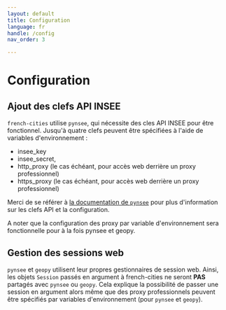 ```yaml
---
layout: default
title: Configuration
language: fr
handle: /config
nav_order: 3

---
```

# Configuration

## Ajout des clefs API INSEE

`french-cities` utilise `pynsee`, qui nécessite des cles API INSEE pour être fonctionnel. Jusqu'à quatre clefs peuvent être spécifiées à l'aide de variables d'environnement :

* insee_key
* insee_secret,
* http_proxy (le cas échéant, pour accès web derrière un proxy professionnel)
* https_proxy (le cas échéant, pour accès web derrière un proxy professionnel)

Merci de se référer à [la documentation de `pynsee`](https://pynsee.readthedocs.io/en/latest/api_subscription.html) pour plus d'information sur les clefs API et la configuration.

A noter que la configuration des proxy par variable d'environnement sera fonctionnelle pour à la fois pynsee et geopy.

## Gestion des sessions web
`pynsee` et `geopy` utilisent leur propres gestionnaires de session web.
Ainsi, les objets `Session` passés en argument à french-cities ne seront **PAS** partagés avec `pynsee` ou `geopy`.
Cela explique la possibilité de passer une session en argument alors même que des proxy professionnels peuvent être spécifiés par variables d'environnement (pour `pynsee` et `geopy`).